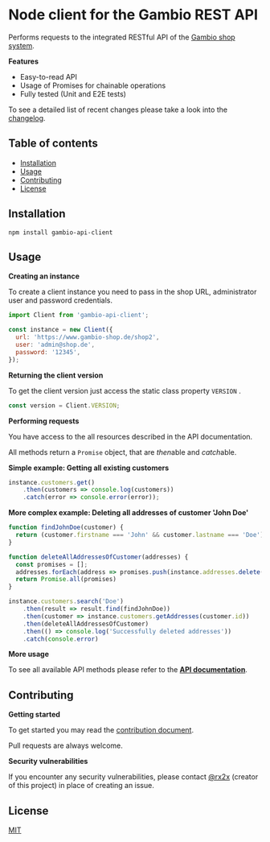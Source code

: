 # Node client for the Gambio REST API

Performs requests to the integrated RESTful API of the [Gambio shop system](http://www.gambio.com).



**Features**

- Easy-to-read API
- Usage of Promises for chainable operations
- Fully tested (Unit and E2E tests)



To see a detailed list of recent changes please take a look into the [changelog](CHANGELOG.md).



## Table of contents

- [Installation](#installation)
- [Usage](#usage)
- [Contributing](#contributing)
- [License](#license)





## Installation

```
npm install gambio-api-client
```



## Usage

**Creating an instance**

To create a client instance you need to pass in the shop URL, administrator user and password credentials.

```js
import Client from 'gambio-api-client';

const instance = new Client({
  url: 'https://www.gambio-shop.de/shop2',
  user: 'admin@shop.de',
  password: '12345',
});
```



**Returning the client version**

To get the client version just access the static class property `VERSION` .

```js
const version = Client.VERSION;
```



**Performing requests**

You have access to the all resources described in the API documentation.

All methods return a `Promise` object, that are *then*able  and *catch*able.



**Simple example: Getting all existing customers**

```js
instance.customers.get()
	.then(customers => console.log(customers))
	.catch(error => console.error(error));
```



**More complex example: Deleting all addresses of customer 'John Doe'**

```js
function findJohnDoe(customer) {
  return (customer.firstname === 'John' && customer.lastname === 'Doe');
}

function deleteAllAddressesOfCustomer(addresses) {
  const promises = [];
  addresses.forEach(address => promises.push(instance.addresses.delete(address.id)));
  return Promise.all(promises)
}

instance.customers.search('Doe')
	.then(result => result.find(findJohnDoe))
	.then(customer => instance.customers.getAddresses(customer.id))
	.then(deleteAllAddressesOfCustomer)
	.then(() => console.log('Successfully deleted addresses'))
	.catch(console.error)
```



**More usage** 

To see all available API methods please refer to the [**API documentation**](API.md).



## Contributing

**Getting started**

To get started you may read the [contribution document](CONTRIBUTING.md).

Pull requests are always welcome.



**Security vulnerabilities**

If you encounter any security vulnerabilities, please contact [@rx2x](https://github.com/rx2x) (creator of this project) in place of creating an issue.



## License

[MIT](LICENSE)